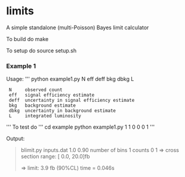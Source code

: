 # limits
A simple standalone (multi-Poisson)  Bayes limit calculator

To build do
	make
  
To setup do
	source setup.sh

### Example 1
	
Usage:
'''
python example1.py N eff deff bkg dbkg L

     N     observed count
     eff   signal efficiency estimate
     deff  uncertainty in signal efficiency estimate
     bkg   background estimate
     dbkg  uncertainty in background estimate
     L     integrated luminosity
'''
To test do
'''
   cd example
   python example1.py 1 1 0 0 0 1
'''
  
Output:
>
>	blimit.py inputs.dat        1.0 0.90
>	number of bins 1
>	counts
>		0		1
>	=> cross section range: [   0.0,   20.0]fb
>		
>	=> limit:    3.9 fb (90%CL)	time =   0.046s
>
